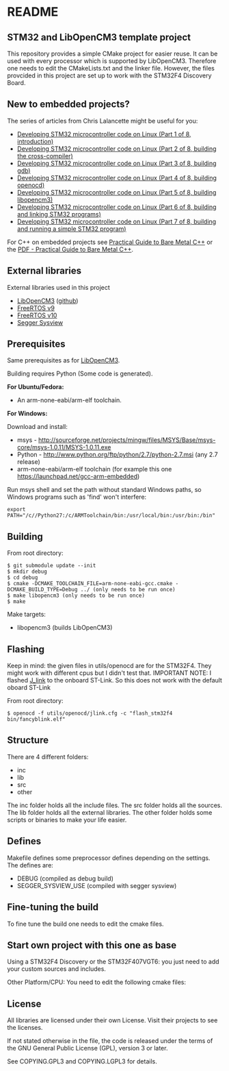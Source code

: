 README
======


STM32 and LibOpenCM3 template project
---------------------------------

This repository provides a simple CMake project for easier reuse.
It can be used with every processor which is supported by LibOpenCM3. Therefore one needs to edit the CMakeLists.txt and the linker file. However, the files provcided in this project are set up to work with the STM32F4 Discovery Board.


New to embedded projects?
-------------------------

The series of articles from Chris Lalancette might be useful for you:
  - [Developing STM32 microcontroller code on Linux (Part 1 of 8, introduction)](http://clalance.blogspot.de/2014/01/developing-stm32-microcontroller-code.html)
  - [Developing STM32 microcontroller code on Linux (Part 2 of 8, building the cross-compiler)](http://clalance.blogspot.de/2014/01/developing-stm32-microcontroller-code_6.html)
  - [Developing STM32 microcontroller code on Linux (Part 3 of 8, building gdb)](http://clalance.blogspot.de/2014/01/developing-stm32-microcontroller-code_8.html)
  - [Developing STM32 microcontroller code on Linux (Part 4 of 8, building openocd)](http://clalance.blogspot.de/2014/01/developing-stm32-microcontroller-code_9.html)
  - [Developing STM32 microcontroller code on Linux (Part 5 of 8, building libopencm3)](http://clalance.blogspot.de/2014/01/developing-stm32-microcontroller-code_10.html)
  - [Developing STM32 microcontroller code on Linux (Part 6 of 8, building and linking STM32 programs)](http://clalance.blogspot.de/2014/01/developing-stm32-microcontroller-code_13.html)
  - [Developing STM32 microcontroller code on Linux (Part 7 of 8, building and running a simple STM32 program)](http://clalance.blogspot.de/2014/01/developing-stm32-microcontroller-code_15.html)

For C++ on embedded projects see [Practical Guide to Bare Metal C++](https://arobenko.gitbooks.io/bare_metal_cpp/content/) or the [PDF - Practical Guide to Bare Metal C++](other/bare_metal_cpp.pdf).

External libraries
----------------

External libraries used in this project
  - [LibOpenCM3](http://libopencm3.org/) ([github](https://github.com/libopencm3/libopencm3))
  - [FreeRTOS v9](https://www.freertos.org/)
  - [FreeRTOS v10](https://www.freertos.org/)
  - [Segger Sysview](https://www.segger.com/products/development-tools/systemview/)


Prerequisites
-------------
Same prerequisites as for [LibOpenCM3](http://libopencm3.org/).

Building requires Python (Some code is generated).

**For Ubuntu/Fedora:**

 - An arm-none-eabi/arm-elf toolchain.

**For Windows:**

 Download and install:

 - msys - http://sourceforge.net/projects/mingw/files/MSYS/Base/msys-core/msys-1.0.11/MSYS-1.0.11.exe
 - Python - http://www.python.org/ftp/python/2.7/python-2.7.msi (any 2.7 release)
 - arm-none-eabi/arm-elf toolchain (for example this one https://launchpad.net/gcc-arm-embedded)

Run msys shell and set the path without standard Windows paths, so Windows programs such as 'find' won't interfere:

    export PATH="/c//Python27:/c/ARMToolchain/bin:/usr/local/bin:/usr/bin:/bin"


Building
--------
From root directory:

    $ git submodule update --init
    $ mkdir debug
    $ cd debug
    $ cmake -DCMAKE_TOOLCHAIN_FILE=arm-none-eabi-gcc.cmake -DCMAKE_BUILD_TYPE=Debug ../ (only needs to be run once)
    $ make libopencm3 (only needs to be run once)
    $ make

Make targets:
  - libopencm3 (builds LibOpenCM3)


Flashing
--------

Keep in mind: the given files in utils/openocd are for the STM32F4. They might work with different cpus but I didn't test that.
IMPORTANT NOTE: I flashed [J_link](https://www.segger.com/products/debug-probes/j-link/models/other-j-links/st-link-on-board/) to the onboard ST-Link. So this does not work with the default oboard ST-Link

From root directory:

    $ openocd -f utils/openocd/jlink.cfg -c "flash_stm32f4 bin/fancyblink.elf"


Structure
---------

There are 4 different folders:
  - inc
  - lib
  - src
  - other

The inc folder holds all the include files.
The src folder holds all the sources.
The lib folder holds all the external libraries.
The other folder holds some scripts or binaries to make your life easier.

Defines
------

Makefile defines some preprocessor defines depending on the settings.
The defines are:
  - DEBUG (compiled as debug build)
  - SEGGER_SYSVIEW_USE (compiled with segger sysview)


Fine-tuning the build
---------------------

To fine tune the build one needs to edit the cmake files.


Start own project with this one as base
---------------------------------------

Using a STM32F4 Discovery or the STM32F407VGT6: you just need to add your custom sources and includes.

Other Platform/CPU:
You need to edit the following cmake files:



License
-------

All libraries are licensed under their own License. Visit their projects to see the licenses.

If not stated otherwise in the file, the  code is released under the terms of the GNU General
Public License (GPL), version 3 or later.

See COPYING.GPL3 and COPYING.LGPL3 for details.
